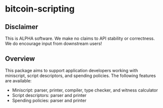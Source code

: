 # bitcoin-scripting

## Disclaimer

This is ALPHA software.  We make no claims to API stability or correctness.  We do encourage input from downstream users! 

## Overview

This package aims to support application developers working with miniscript, script descriptors, and spending policies.  The following features are available:

* Miniscript: parser, printer, compiler, type checker, and witness calculator
* Script descriptors: parser and printer
* Spending policies: parser and printer
